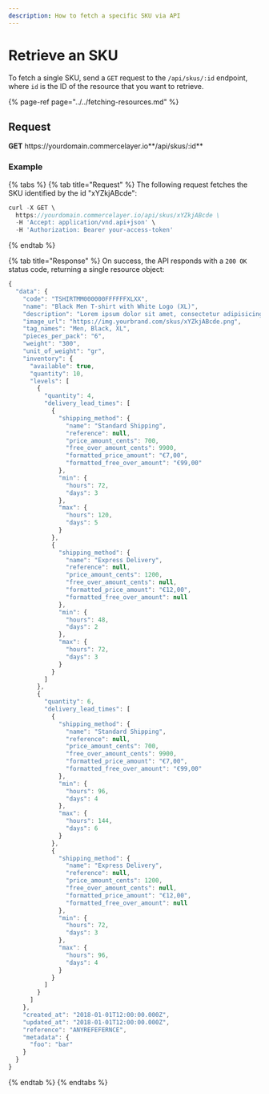 ```yaml
---
description: How to fetch a specific SKU via API
---
```


# Retrieve an SKU

To fetch a single SKU, send a `GET` request to the `/api/skus/:id` endpoint, where `id` is the ID of the resource that you want to retrieve.

{% page-ref page="../../fetching-resources.md" %}

## Request

**GET** https://<i></i>yourdomain.commercelayer.io**/api/skus/:id**

### **Example**

{% tabs %}
{% tab title="Request" %}
The following request fetches the SKU identified by the id "xYZkjABcde":

```javascript
curl -X GET \
  https://yourdomain.commercelayer.io/api/skus/xYZkjABcde \
  -H 'Accept: application/vnd.api+json' \
  -H 'Authorization: Bearer your-access-token'
```
{% endtab %}

{% tab title="Response" %}
On success, the API responds with a `200 OK` status code, returning a single resource object:

```javascript
{
  "data": {
    "code": "TSHIRTMM000000FFFFFFXLXX",
    "name": "Black Men T-shirt with White Logo (XL)",
    "description": "Lorem ipsum dolor sit amet, consectetur adipisicing elit, sed do eiusmod tempor incididunt ut labore et dolore magna aliqua.",
    "image_url": "https://img.yourbrand.com/skus/xYZkjABcde.png",
    "tag_names": "Men, Black, XL",
    "pieces_per_pack": "6",
    "weight": "300",
    "unit_of_weight": "gr",
    "inventory": {
      "available": true,
      "quantity": 10,
      "levels": [
        {
          "quantity": 4,
          "delivery_lead_times": [
            {
              "shipping_method": {
                "name": "Standard Shipping",
                "reference": null,
                "price_amount_cents": 700,
                "free_over_amount_cents": 9900,
                "formatted_price_amount": "€7,00",
                "formatted_free_over_amount": "€99,00"
              },
              "min": {
                "hours": 72,
                "days": 3
              },
              "max": {
                "hours": 120,
                "days": 5
              }
            },
            {
              "shipping_method": {
                "name": "Express Delivery",
                "reference": null,
                "price_amount_cents": 1200,
                "free_over_amount_cents": null,
                "formatted_price_amount": "€12,00",
                "formatted_free_over_amount": null
              },
              "min": {
                "hours": 48,
                "days": 2
              },
              "max": {
                "hours": 72,
                "days": 3
              }
            }
          ]
        },
        {
          "quantity": 6,
          "delivery_lead_times": [
            {
              "shipping_method": {
                "name": "Standard Shipping",
                "reference": null,
                "price_amount_cents": 700,
                "free_over_amount_cents": 9900,
                "formatted_price_amount": "€7,00",
                "formatted_free_over_amount": "€99,00"
              },
              "min": {
                "hours": 96,
                "days": 4
              },
              "max": {
                "hours": 144,
                "days": 6
              }
            },
            {
              "shipping_method": {
                "name": "Express Delivery",
                "reference": null,
                "price_amount_cents": 1200,
                "free_over_amount_cents": null,
                "formatted_price_amount": "€12,00",
                "formatted_free_over_amount": null
              },
              "min": {
                "hours": 72,
                "days": 3
              },
              "max": {
                "hours": 96,
                "days": 4
              }
            }
          ]
        }
      ]
    },
    "created_at": "2018-01-01T12:00:00.000Z",
    "updated_at": "2018-01-01T12:00:00.000Z",
    "reference": "ANYREFEFERNCE",
    "metadata": {
      "foo": "bar"
    }
  }
}
```
{% endtab %}
{% endtabs %}
